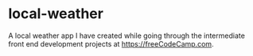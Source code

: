 # local-weather
A local weather app I have created while going through the intermediate front end development projects at https://freeCodeCamp.com.
